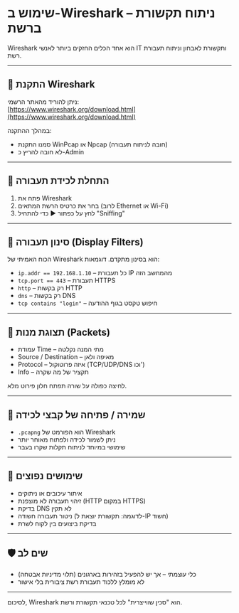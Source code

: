 # שימוש ב-Wireshark – ניתוח תקשורת ברשת

Wireshark הוא אחד הכלים החזקים ביותר לאנשי IT ותקשורת לאבחון וניתוח תעבורת רשת.

---

## 🔹 התקנת Wireshark

ניתן להוריד מהאתר הרשמי:  
[https://www.wireshark.org/download.html](https://www.wireshark.org/download.html)

במהלך ההתקנה:
- סמנו התקנת WinPcap או Npcap (חובה לניתוח תעבורה)
- לא חובה להריץ כ-Admin

---

## 🔹 התחלת לכידת תעבורה

1. פתח את Wireshark
2. בחר את כרטיס הרשת המתאים (לרוב Ethernet או Wi-Fi)
3. לחץ על כפתור ▶️ כדי להתחיל "Sniffing"

---

## 🔹 סינון תעבורה (Display Filters)

הכוח האמיתי של Wireshark הוא בסינון מתקדם. דוגמאות:

- `ip.addr == 192.168.1.10` – כל תעבורת IP מהמחשב הזה
- `tcp.port == 443` – תעבורת HTTPS
- `http` – רק בקשות HTTP
- `dns` – רק בקשות DNS
- `tcp contains "login"` – חיפוש טקסט בגוף ההודעה

---

## 🔹 תצוגת מנות (Packets)

- עמודת Time – מתי המנה נקלטה
- Source / Destination – מאיפה ולאן
- Protocol – איזה פרוטוקול (TCP/UDP/DNS וכו')
- Info – תקציר של מה שקרה

לחיצה כפולה על שורה תפתח חלון פירוט מלא.

---

## 🔹 שמירה / פתיחה של קבצי לכידה

- `.pcapng` הוא הפורמט של Wireshark
- ניתן לשמור לכידה ולפתוח מאוחר יותר
- שימושי במיוחד לניתוח תקלות שקרו בעבר

---

## 🔹 שימושים נפוצים

- איתור עיכובים או ניתוקים
- זיהוי תעבורה לא מוצפנת (HTTP במקום HTTPS)
- בדיקת DNS לא תקין
- ניטור תעבורה חשודה (לדוגמה: תקשורת יוצאת ל-IP חשוד)
- בדיקת ביצועים בין לקוח לשרת

---

## 🛡️ שים לב

- כלי עוצמתי – אך יש להפעיל בזהירות בארגונים (תלוי מדיניות אבטחה)
- לא מומלץ ללכוד תעבורת רשת ציבורית בלי אישור

---

לסיכום, Wireshark הוא "סכין שווייצרית" לכל טכנאי תקשורת ורשת.